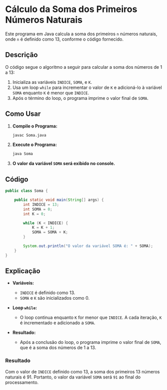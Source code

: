 # Cálculo da Soma dos Primeiros Números Naturais

Este programa em Java calcula a soma dos primeiros `n` números naturais, onde `n` é definido como 13, conforme o código fornecido.

## Descrição

O código segue o algoritmo a seguir para calcular a soma dos números de 1 a 13:

1. Inicializa as variáveis `INDICE`, `SOMA`, e `K`.
2. Usa um loop `while` para incrementar o valor de `K` e adicioná-lo à variável `SOMA` enquanto `K` é menor que `INDICE`.
3. Após o término do loop, o programa imprime o valor final de `SOMA`.

## Como Usar

1. **Compile o Programa:**
   ```sh
   javac Soma.java
   ```

2. **Execute o Programa:**
   ```sh
   java Soma
   ```

3. **O valor da variável `SOMA` será exibido no console.**

## Código

```java
public class Soma {

    public static void main(String[] args) {
        int INDICE = 13;
        int SOMA = 0;
        int K = 0;

        while (K < INDICE) {
            K = K + 1;
            SOMA = SOMA + K;
        }

        System.out.println("O valor da variável SOMA é: " + SOMA);
    }
}
```

## Explicação

- **Variáveis:**
    - `INDICE` é definido como 13.
    - `SOMA` e `K` são inicializados como 0.

- **Loop `while`:**
    - O loop continua enquanto `K` for menor que `INDICE`. A cada iteração, `K` é incrementado e adicionado a `SOMA`.

- **Resultado:**
    - Após a conclusão do loop, o programa imprime o valor final de `SOMA`, que é a soma dos números de 1 a 13.

### Resultado

Com o valor de `INDICE` definido como 13, a soma dos primeiros 13 números naturais é 91. Portanto, o valor da variável `SOMA` será `91` ao final do processamento.
